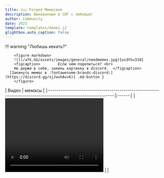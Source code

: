 ```yaml
---
title: 🇷🇺 Forged Мемасики
description: Выкованные в СНГ с любовью!
author: Community
date: 2023
template: templates/memes.j2
glightbox.auto_caption: false
---
```


!!! warning "Любишь кекать?"

        <figure markdown>
        ![](/afk.GG/assets/images/general/needmemes.jpg){width=310}
        <figcaption>        Если чем поделиться? <br>
        Не держи в себе, закинь картинку в discord.  </figcaption>
      [Закинуть мемас в :fontawesome-brands-discord:](https://discord.gg/xjJavhAvv6){ .md-button }
        </figure>

<div id="memes"></div>
|                                                      Видео                                                      | мемасы |
|:---------------------------------------------------------------------------------------------------------------:|:------:|
| <video width="320" height="240" controls><source src="/afk.GG/assets/vids/phil.webm" type="video/webm"></video> |        |
